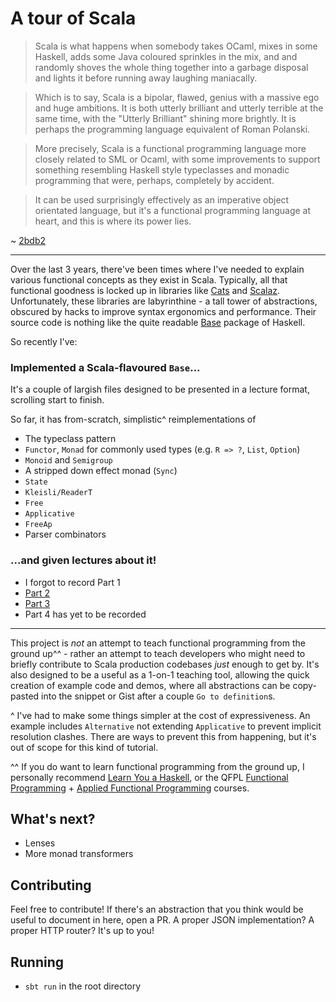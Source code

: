 # A tour of Scala

> Scala is what happens when somebody takes OCaml, mixes in some Haskell, adds some Java coloured sprinkles in the mix, and and randomly shoves the whole thing together into a garbage disposal and lights it before running away laughing maniacally.

> Which is to say, Scala is a bipolar, flawed, genius with a massive ego and huge ambitions. It is both utterly brilliant and utterly terrible at the same time, with the "Utterly Brilliant" shining more brightly. It is perhaps the programming language equivalent of Roman Polanski.

> More precisely, Scala is a functional programming language more closely related to SML or Ocaml, with some improvements to support something resembling Haskell style typeclasses and monadic programming that were, perhaps, completely by accident.

> It can be used surprisingly effectively as an imperative object orientated language, but it's a functional programming language at heart, and this is where its power lies.

~ [2bdb2](https://www.reddit.com/r/programming/comments/82wpiw/the_redmonk_programming_language_rankings_january/dvf316x/) 

---

Over the last 3 years, there've been times where I've needed to explain various functional concepts as they exist in Scala.  Typically, all that functional goodness is locked up in libraries like [Cats](https://github.com/scalaz/scalaz) and [Scalaz](https://scalaz.github.io/7/). Unfortunately, these libraries are labyrinthine - a tall tower of abstractions, obscured by hacks to improve syntax ergonomics and performance. Their source code is nothing like the quite readable [Base](http://hackage.haskell.org/package/base-4.12.0.0/docs/src/GHC.Base.html) package of Haskell.

So recently I've:

### Implemented a Scala-flavoured `Base`...

It's a couple of largish files designed to be presented in a lecture format, scrolling start to finish. 

So far, it has from-scratch, simplistic^ reimplementations of

- The typeclass pattern
- `Functor`, `Monad` for commonly used types (e.g. `R => ?`, `List`, `Option`)
- `Monoid` and `Semigroup`
- A stripped down effect monad (`Sync`)
- `State`
- `Kleisli/ReaderT`
- `Free`
- `Applicative` 
- `FreeAp`
- Parser combinators

### ...and given lectures about it! 

- I forgot to record Part 1
- [Part 2](https://www.youtube.com/watch?v=kF5MyY_7v2I)
- [Part 3](https://www.youtube.com/watch?v=nGnr61NfHac)
- Part 4 has yet to be recorded

---
 
This project is _not_ an attempt to teach functional programming from the ground up^^ - rather an attempt to teach developers who might need to briefly contribute to Scala production codebases _just_ enough to get by. It's also designed to be a useful as a 1-on-1 teaching tool, allowing the quick creation of example code and demos, where all abstractions can be copy-pasted into the snippet or Gist after a couple `Go to definition`s.


^ I've had to make some things simpler at the cost of expressiveness. An example includes `Alternative` not extending `Applicative` to prevent implicit resolution clashes. There are ways to prevent this from happening, but it's out of scope for this kind of tutorial. 

^^ If you do want to learn functional programming from the ground up, I personally recommend [Learn You a Haskell](http://learnyouahaskell.com/), or the QFPL [Functional Programming](https://github.com/data61/fp-course) + [Applied Functional Programming](https://github.com/qfpl/applied-fp-course) courses.

## What's next?

- Lenses
- More monad transformers

## Contributing

Feel free to contribute! If there's an abstraction that you think would be useful to document in here, open a PR. A proper JSON implementation? A proper HTTP router? It's up to you!


## Running

- `sbt run` in the root directory
